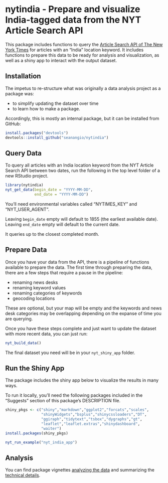 
<!-- README.md is generated from README.Rmd. Please edit that file. You'll still need to render `README.Rmd` regularly, to keep `README.md` up-to-date. `devtools::build_readme()` is handy for this. You could also use GitHub Actions to re-render `README.Rmd` every time you push. An example workflow can be found here: <https://github.com/r-lib/actions/tree/master/examples>. -->

# nytindia - Prepare and visualize India-tagged data from the NYT Article Search API

<!-- badges: start -->
<!-- badges: end -->

This package includes functions to query the [Article Search API of The
New York
Times](https://developer.nytimes.com/docs/articlesearch-product/1/overview)
for articles with an “India” location keyword. It includes functions to
prepare this data to be ready for analysis and visualization, as well as
a shiny app to interact with the output dataset.

## Installation

The impetus to re-structure what was originally a data analysis project
as a package was:

-   to simplify updating the dataset over time
-   to learn how to make a package.

Accordingly, this is mostly an internal package, but it can be installed
from GitHub:

``` r
install.packages("devtools")
devtools::install_github("seanangio/nytindia")
```

## Query Data

To query all articles with an India location keyword from the NYT
Article Search API between two dates, run the following in the top level
folder of a new RStudio project.

``` r
library(nytindia)
nyt_get_data(begin_date = "YYYY-MM-DD", 
             end_date = "YYYY-MM-DD")
```

You’ll need environmental variables called “NYTIMES\_KEY” and
“NYT\_USER\_AGENT”.

Leaving `begin_date` empty will default to 1855 (the earliest available
date). Leaving `end_date` empty will default to the current date.

It queries up to the closest completed month.

## Prepare Data

Once you have your data from the API, there is a pipeline of functions
available to prepare the data. The first time through preparing the
data, there are a few steps that require a pause in the pipeline:

-   renaming news desks
-   renaming keyword values
-   renaming categories of keywords
-   geocoding locations

These are optional, but your map will be empty and the keywords and news
desk categories may be overlapping depending on the expanse of time you
are querying.

Once you have these steps complete and just want to update the dataset
with more recent data, you can just run:

``` r
nyt_build_data()
```

The final dataset you need will be in your `nyt_shiny_app` folder.

## Run the Shiny App

The package includes the shiny app below to visualize the results in
many ways.

To run it locally, you’ll need the following packages included in the
“Suggests” section of this package’s DESCRIPTION file.

``` r
shiny_pkgs <- c("shiny","markdown","ggplot2","forcats","scales",
                "shinyWidgets","bsplus","shinycssloaders","DT",
                "ggiraph","tidytext","tsbox","dygraphs","gt",
                "leaflet","leaflet.extras","shinydashboard",
                "waiter")
install.packages(shiny_pkgs)

nyt_run_example("nyt_india_app")
```

## Analysis

You can find package vignettes [analyzing the data]() and summarizing
the [technical
details](https://seanangio.github.io/nytindia/articles/technical-details.html).
